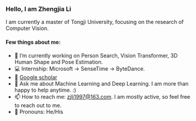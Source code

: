 ### Hello, I am Zhengjia Li

I am currently a master of Tongji University, focusing on the research of Computer Vision.

#### Few things about me:
- 🔭 I’m currently working on Person Search, Vision Transformer, 3D Human Shape and Pose Estimation.
- 💻 Internship: Microsoft -> SenseTime -> ByteDance.
- 📜 [Google scholar](https://scholar.google.com/citations?user=4IrHkXkAAAAJ&hl=zh-CN&oi=sra)
- 💬 Ask me about Machine Learning and Deep Learning. I am more than happy to help anytime. :)
- 📫 How to reach me: zjli1997@163.com. I am mostly active, so feel free to reach out to me.
- 👨 Pronouns: He/His
